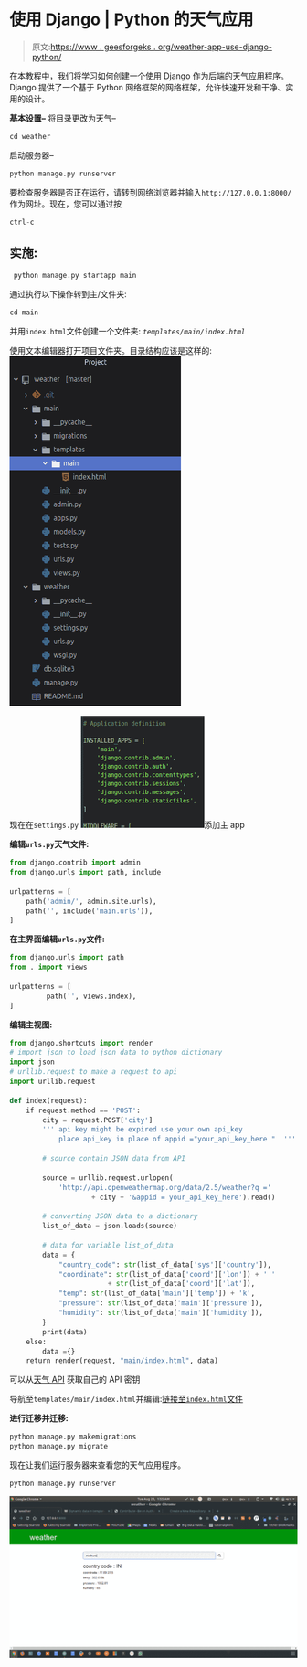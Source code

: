 # 使用 Django | Python 的天气应用

> 原文:[https://www . geesforgeks . org/weather-app-use-django-python/](https://www.geeksforgeeks.org/weather-app-using-django-python/)

在本教程中，我们将学习如何创建一个使用 Django 作为后端的天气应用程序。Django 提供了一个基于 Python 网络框架的网络框架，允许快速开发和干净、实用的设计。

**基本设置–**
将目录更改为天气–

```py
cd weather
```

启动服务器–

```py
python manage.py runserver
```

要检查服务器是否正在运行，请转到网络浏览器并输入`http://127.0.0.1:8000/`作为网址。现在，您可以通过按

```py
ctrl-c
```

## 实施:

```py
 python manage.py startapp main
```

通过执行以下操作转到主/文件夹:

```py
cd main 
```

并用`index.html`文件创建一个文件夹: *`templates/main/index.html`*

使用文本编辑器打开项目文件夹。目录结构应该是这样的:
![](img/1706cf48dab959d3191ecadc31cdb236.png)

现在在`settings.py`
![](img/5ac8dc41c0c92b7b7360b9fb021116a9.png)添加主 app

**编辑`urls.py`天气文件:**

```py
from django.contrib import admin
from django.urls import path, include

urlpatterns = [
    path('admin/', admin.site.urls),
    path('', include('main.urls')),
]
```

**在主界面编辑`urls.py`文件:**

```py
from django.urls import path
from . import views

urlpatterns = [
         path('', views.index),
]
```

**编辑主视图:**

```py
from django.shortcuts import render
# import json to load json data to python dictionary
import json
# urllib.request to make a request to api
import urllib.request

def index(request):
    if request.method == 'POST':
        city = request.POST['city']
        ''' api key might be expired use your own api_key
            place api_key in place of appid ="your_api_key_here "  '''

        # source contain JSON data from API

        source = urllib.request.urlopen(
            'http://api.openweathermap.org/data/2.5/weather?q =' 
                    + city + '&appid = your_api_key_here').read()

        # converting JSON data to a dictionary
        list_of_data = json.loads(source)

        # data for variable list_of_data
        data = {
            "country_code": str(list_of_data['sys']['country']),
            "coordinate": str(list_of_data['coord']['lon']) + ' '
                        + str(list_of_data['coord']['lat']),
            "temp": str(list_of_data['main']['temp']) + 'k',
            "pressure": str(list_of_data['main']['pressure']),
            "humidity": str(list_of_data['main']['humidity']),
        }
        print(data)
    else:
        data ={}
    return render(request, "main/index.html", data)
```

可以从[天气 API](https://openweathermap.org/api) 获取自己的 API 密钥

导航至`templates/main/index.html`并编辑:[链接至`index.html`文件](https://github.com/itsvinayak/weather-app/blob/master/weather-django/main/templates/main/index.html)

**进行迁移并迁移:**

```py
python manage.py makemigrations
python manage.py migrate

```

现在让我们运行服务器来查看您的天气应用程序。

```py
python manage.py runserver
```

![](img/49123e6e8d5bb2aa60cf889f33105311.png)